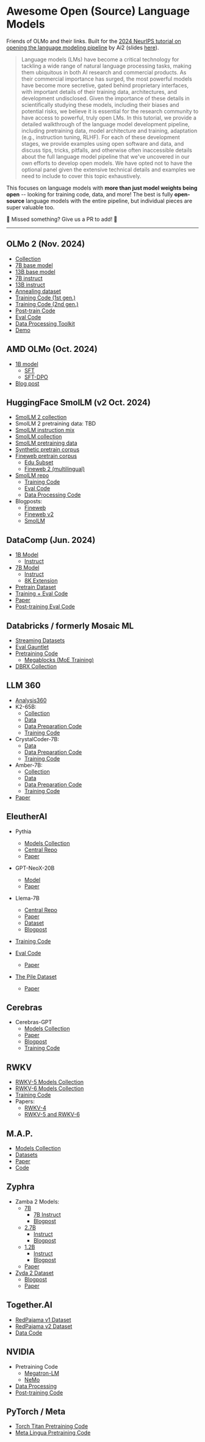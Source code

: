 # Awesome Open (Source) Language Models

Friends of OLMo and their links. Built for the [2024 NeurIPS tutorial on opening the language modeling pipeline](https://neurips.cc/virtual/2024/tutorial/99526) by Ai2 (slides [here](https://docs.google.com/presentation/d/179dpzWSQ9G7EAUlvaJdeE0av9PLuk9Rl33nfhHSJ4xI/edit?usp=sharing)).
> Language models (LMs) have become a critical technology for tackling a wide range of natural language processing tasks, making them ubiquitous in both AI
research and commercial products.
> As their commercial importance has surged, the most powerful models have become more secretive, gated behind proprietary interfaces, with important details of their training data, architectures, and development undisclosed. 
> Given the importance of these details in scientifically studying these models, including their biases and potential risks, we believe it is essential for the research community to have access to powerful, truly open LMs. 
> In this tutorial, we provide a detailed walkthrough of the language model development pipeline, including pretraining data, model architecture and training, adaptation (e.g., instruction tuning, RLHF). 
> For each of these development stages, we provide examples using open software and data, and discuss tips, tricks, pitfalls, and otherwise often inaccessible details about the full language model pipeline that we've uncovered in our own efforts to develop open models. 
> We have opted not to have the optional panel given the extensive technical details and examples we need to include to cover this topic exhaustively.

This focuses on language models with **more than just model weights being open** -- looking for training code, data, and more! 
The best is fully **open-source** language models with the entire pipeline, but individual pieces are super valuable too.

🚧 Missed something? Give us a PR to add! 🚧

---

## OLMo 2 (Nov. 2024)

- [Collection](https://huggingface.co/collections/allenai/olmo-2-674117b93ab84e98afc72edc)  
- [7B base model](https://huggingface.co/allenai/OLMo-2-1124-7B)  
- [13B base model](https://huggingface.co/allenai/OLMo-2-1124-13B)  
- [7B instruct](https://huggingface.co/allenai/OLMo-2-1124-7B-Instruct)  
- [13B instruct](https://huggingface.co/allenai/OLMo-2-1124-13B-Instruct)  
- [Annealing dataset](https://huggingface.co/datasets/allenai/dolmino-mix-1124)  
- [Training Code (1st gen.)](https://github.com/allenai/OLMo)  
- [Training Code (2nd gen.)](https://github.com/allenai/OLMo-core)  
- [Post-train Code](https://github.com/allenai/open-instruct)  
- [Eval Code](https://github.com/allenai/olmes)  
- [Data Processing Toolkit](https://github.com/allenai/dolma)  
- [Demo](https://playground.allenai.org/)

## AMD OLMo (Oct. 2024)

- [1B model](https://huggingface.co/amd/AMD-OLMo)
  - [SFT](https://huggingface.co/amd/AMD-OLMo-1B-SFT)
  - [SFT-DPO](https://huggingface.co/amd/AMD-OLMo-1B-SFT-DPO)
- [Blog post](https://www.amd.com/en/developer/resources/technical-articles/introducing-the-first-amd-1b-language-model.html)

## HuggingFace SmolLM (v2 Oct. 2024)

- [SmolLM 2 collection](https://huggingface.co/collections/HuggingFaceTB/smollm2-6723884218bcda64b34d7db9)  
- SmolLM 2 pretraining data: TBD  
- [SmolLM instruction mix](https://huggingface.co/datasets/HuggingFaceTB/smoltalk)  
- [SmolLM collection](https://huggingface.co/collections/HuggingFaceTB/smollm-6695016cad7167254ce15966)  
- [SmolLM pretraining data](https://huggingface.co/datasets/HuggingFaceTB/smollm-corpus)  
- [Synthetic pretrain corpus](https://huggingface.co/datasets/HuggingFaceTB/cosmopedia)  
- [Fineweb pretrain corpus](https://huggingface.co/datasets/HuggingFaceFW/fineweb)  
  - [Edu Subset](https://huggingface.co/datasets/HuggingFaceFW/fineweb-edu)  
  - [Fineweb 2 (multilingual)](https://huggingface.co/datasets/HuggingFaceFW/fineweb-2)
- [SmolLM repo](https://github.com/huggingface/smollm)
  - [Training Code](https://github.com/huggingface/nanotron)
  - [Eval Code](https://github.com/huggingface/lighteval)  
  - [Data Processing Code](https://github.com/huggingface/datatrove)
- Blogposts:  
  - [Fineweb](https://huggingface.co/spaces/HuggingFaceFW/blogpost-fineweb-v1)  
  - [Fineweb v2](https://huggingface.co/spaces/HuggingFaceFW/blogpost-fine-tasks)  
  - [SmolLM](https://huggingface.co/blog/smollm)

## DataComp (Jun. 2024)

- [1B Model](https://huggingface.co/TRI-ML/DCLM-1B)  
  - [Instruct](https://huggingface.co/TRI-ML/DCLM-1B-IT)  
- [7B Model](https://huggingface.co/apple/DCLM-7B)  
  - [Instruct](https://huggingface.co/mlfoundations/dclm-7b-it)  
  - [8K Extension](https://huggingface.co/apple/DCLM-7B-8k)  
- [Pretrain Dataset](https://huggingface.co/datasets/mlfoundations/dclm-baseline-1.0)  
- [Training + Eval Code](https://github.com/mlfoundations/dclm)  
- [Paper](https://arxiv.org/abs/2406.11794)
- [Post-training Eval Code](https://github.com/mlfoundations/evalchemy)

## Databricks / formerly Mosaic ML

- [Streaming Datasets](https://github.com/mosaicml/streaming)  
- [Eval Gauntlet](https://github.com/mosaicml/llm-foundry/blob/main/scripts/eval/local_data/EVAL_GAUNTLET.md)  
- [Pretraining Code](https://github.com/mosaicml/composer)  
  - [Megablocks (MoE Training)](https://github.com/databricks/megablocks)
- [DBRX Collection](https://huggingface.co/collections/databricks/dbrx-6601c0852a0cdd3c59f71962)

## LLM 360

- [Analysis360](https://github.com/LLM360/Analysis360)  
- K2-65B:  
  - [Collection](https://huggingface.co/collections/LLM360/k2-6622ae6911e3eb6219690039)  
  - [Data](https://huggingface.co/datasets/LLM360/K2Datasets)  
  - [Data Preparation Code](https://github.com/LLM360/k2-data-prep)  
  - [Training Code](https://github.com/LLM360/k2-train)  
- CrystalCoder-7B:  
  - [Data](https://huggingface.co/datasets/LLM360/CrystalCoderDatasets)  
  - [Data Preparation Code](https://github.com/LLM360/crystalcoder-data-prep)  
  - [Training Code](https://github.com/LLM360/crystalcoder-train)  
- Amber-7B:  
  - [Collection](https://huggingface.co/collections/LLM360/amber-65e7333ff73c7bbb014f2f2f)  
  - [Data](https://huggingface.co/datasets/LLM360/AmberDatasets)  
  - [Data Preparation Code](https://github.com/LLM360/amber-data-prep)  
  - [Training Code](https://github.com/LLM360/amber-train)  
- [Paper](https://arxiv.org/abs/2312.06550)

## EleutherAI

- Pythia
  - [Models Collection](https://huggingface.co/collections/EleutherAI/pythia-scaling-suite-64fb5dfa8c21ebb3db7ad2e1)
  - [Central Repo](https://github.com/EleutherAI/pythia)
  - [Paper](https://arxiv.org/abs/2304.01373)

- GPT-NeoX-20B
  - [Model](https://huggingface.co/EleutherAI/gpt-neox-20b)
  - [Paper](https://arxiv.org/abs/2204.06745)

- Llema-7B
  - [Central Repo](https://github.com/EleutherAI/math-lm)
  - [Paper](https://arxiv.org/abs/2310.10631)
  - [Dataset](https://huggingface.co/datasets/EleutherAI/proof-pile-2)
  - [Blogpost](https://blog.eleuther.ai/llemma/)



- [Training Code](https://github.com/EleutherAI/gpt-neox)  
- [Eval Code](https://github.com/EleutherAI/lm-evaluation-harness)
  - [Paper](https://arxiv.org/abs/2405.14782)
  
- [The Pile Dataset](https://huggingface.co/datasets/EleutherAI/pile)
  - [Paper](https://arxiv.org/abs/2101.00027)


## Cerebras

- Cerebras-GPT
  - [Models Collection](https://huggingface.co/collections/cerebras/cerebras-gpt-66c623297a2370b8e670e0a1)
  - [Paper](https://arxiv.org/abs/2304.03208)
  - [Blogpost](https://cerebras.ai/blog/cerebras-gpt-a-family-of-open-compute-efficient-large-language-models/)
  - [Training Code](https://github.com/Cerebras/modelzoo)


## RWKV

- [RWKV-5 Models Collection](https://huggingface.co/collections/RWKV/rwkv-v5-6633e58adbe81b1466f9676b)
- [RWKV-6 Models Collection](https://huggingface.co/collections/RWKV/rwkv-v6-669cb221fe9496b3c693c8e9)
- [Training Code](https://github.com/BlinkDL/RWKV-LM)
- Papers:
  - [RWKV-4](https://arxiv.org/abs/2305.13048)
  - [RWKV-5 and RWKV-6](https://arxiv.org/abs/2404.05892)


## M.A.P.

- [Models Collection](https://huggingface.co/collections/m-a-p/neo-models-66395a5c9662bb58d5d70f04)  
- [Datasets](https://huggingface.co/collections/m-a-p/neo-datasets-66395dc55cbebc0a7767bbd5)  
- [Paper](https://arxiv.org/abs/2405.19327)  
- [Code](https://github.com/multimodal-art-projection/MAP-NEO)

## Zyphra

- Zamba 2 Models:  
  - [7B](https://huggingface.co/Zyphra/Zamba2-7B)  
    - [7B Instruct](https://huggingface.co/Zyphra/Zamba2-7B-Instruct)
    - [Blogpost](https://www.zyphra.com/post/zamba2-7b)
  - [2.7B](https://huggingface.co/Zyphra/Zamba2-2.7B)  
    - [Instruct](https://huggingface.co/Zyphra/Zamba2-2.7B-Instruct)
    - [Blogpost](https://www.zyphra.com/post/zamba2-small)
  - [1.2B](https://huggingface.co/Zyphra/Zamba2-1.2B)  
    - [Instruct](https://huggingface.co/Zyphra/Zamba2-1.2B-Instruct)
    - [Blogpost](https://www.zyphra.com/post/zamba2-mini)
  - [Paper](https://arxiv.org/abs/2411.15242)
- [Zyda 2 Dataset](https://huggingface.co/datasets/Zyphra/Zyda-2)  
  - [Blogpost](https://www.zyphra.com/post/building-zyda-2#zyda2_7)
  - [Paper](https://arxiv.org/abs/2411.06068)

## Together.AI

- [RedPajama v1 Dataset](https://huggingface.co/datasets/togethercomputer/RedPajama-Data-1T)  
- [RedPajama v2 Dataset](https://huggingface.co/datasets/togethercomputer/RedPajama-Data-V2)  
- [Data Code](https://github.com/togethercomputer/RedPajama-Data)

## NVIDIA

- Pretraining Code
  - [Megatron-LM](https://github.com/NVIDIA/Megatron-LM)
  - [NeMo](https://github.com/NVIDIA/NeMo)  
- [Data Processing](https://github.com/NVIDIA/NeMo-Curator)  
- [Post-training Code](https://github.com/NVIDIA/NeMo-Aligner)

## PyTorch / Meta

- [Torch Titan Pretraining Code](https://github.com/pytorch/torchtitan)  
- [Meta Lingua Pretraining Code](https://github.com/facebookresearch/lingua)
